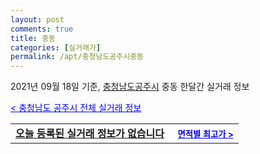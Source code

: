 ```yaml
---
layout: post
comments: true
title: 중동
categories: [실거래가]
permalink: /apt/충청남도공주시중동
---
```


2021년 09월 18일 기준, <a href="/apt/충청남도공주시">충청남도공주시</a> 중동 한달간 실거래 정보

<a style="color: blue;" href="/apt/충청남도공주시">< 충청남도 공주시 전체 실거래 정보</a>
<!---- start ---->
<table>
  <tr>
    <td colspan="4" style="font-weight: bold;"><a href="/apt/충청남도공주시중동{name_without_space}">오늘 등록된 실거래 정보가 없습니다</a> &nbsp;&nbsp;&nbsp; <a style="color: blue; font-size: smaller;" href="/apt/충청남도공주시중동{name_without_space}">면적별 최고가 ></a></td>
  </tr>
    
</table>
<!---- end ---->
    